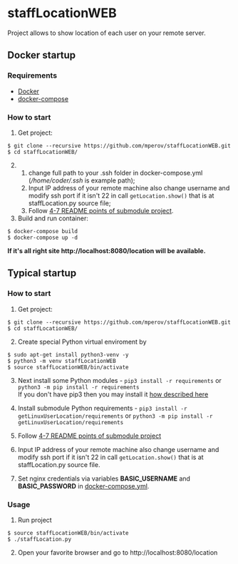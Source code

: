# staffLocationWEB
Project allows to show location of each user on your remote server.

## Docker startup

### Requirements

- [Docker](https://docs.docker.com/install/)
- [docker-compose](https://docs.docker.com/compose/install/)

### How to start
1. Get project:
```console
$ git clone --recursive https://github.com/mperov/staffLocationWEB.git
$ cd staffLocationWEB/
```
2. 1) change full path to your .ssh folder in docker-compose.yml (*/home/coder/.ssh* is example path);
   2) Input IP address of your remote machine also change username and modify ssh port if it isn't 22 in call `getLocation.show()` that is at staffLocation.py source file;  
   3) Follow [4-7 README points of submodule project](https://github.com/mperov/getLinuxUserLocation/blob/main/README.md).  
3. Build and run container:
```console
$ docker-compose build
$ docker-compose up -d
```
**If it's all right site http://localhost:8080/location will be available.**

## Typical startup

### How to start
1. Get project:
```console
$ git clone --recursive https://github.com/mperov/staffLocationWEB.git
$ cd staffLocationWEB/
```
2. Create special Python virtual enviroment by
```console
$ sudo apt-get install python3-venv -y
$ python3 -m venv staffLocationWEB
$ source staffLocationWEB/bin/activate
```
3. Next install some Python modules - `pip3 install -r requirements` or `python3 -m pip install -r requirements`  
If you don't have pip3 then you may install it [how described here](https://pip.pypa.io/en/stable/installation/)

4. Install submodule Python requirements - `pip3 install -r getLinuxUserLocation/requirements` or `python3 -m pip install -r getLinuxUserLocation/requirements`
5. Follow [4-7 README points of submodule project](https://github.com/mperov/getLinuxUserLocation/blob/main/README.md)
6. Input IP address of your remote machine also change username and modify ssh port if it isn't 22 in call `getLocation.show()` that is at staffLocation.py source file.
7. Set nginx credentials via variables **BASIC_USERNAME** and **BASIC_PASSWORD** in [docker-compose.yml](https://github.com/mperov/staffLocationWEB/blob/master/docker-compose.yml).

### Usage
1. Run project
```console
$ source staffLocationWEB/bin/activate
$ ./staffLocation.py
```
2. Open your favorite browser and go to http://localhost:8080/location
